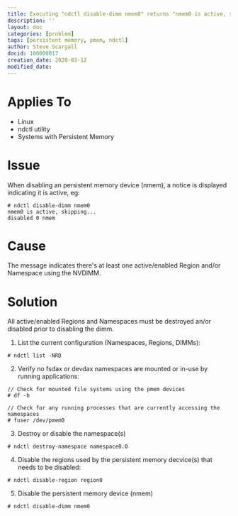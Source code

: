 ```yaml
---
title: Executing "ndctl disable-dimm nmem0" returns "nmem0 is active, skipping.."
description: ''
layout: doc
categories: [problem]
tags: [persistent memory, pmem, ndctl]
author: Steve Scargall
docid: 100000017
creation_date: 2020-03-12
modified_date: 
---
```


# Applies To

- Linux
- ndctl utility
- Systems with Persistent Memory

# Issue

When disabling an persistent memory device (nmem), a notice is displayed indicating it is active, eg:

```
# ndctl disable-dimm nmem0
nmem0 is active, skipping...
disabled 0 nmem
```

# Cause

The message indicates there's at least one active/enabled Region and/or Namespace using the NVDIMM.

# Solution

All active/enabled Regions and Namespaces must be destroyed an/or disabled prior to disabling the dimm.

1) List the current configuration (Namespaces, Regions, DIMMs):

```
# ndctl list -NRD
```

2) Verify no fsdax or devdax namespaces are mounted or in-use by running applications:

```
// Check for mounted file systems using the pmem devices
# df -h

// Check for any running processes that are currently accessing the namespaces
# fuser /dev/pmem0
```

3) Destroy or disable the namespace(s)

```
# ndctl destroy-namespace namespace0.0
```

4) Disable the regions used by the persistent memory decvice(s) that needs to be disabled:

```
# ndctl disable-region region0
```

5) Disable the persistent memory device (nmem)

```
# ndctl disable-dimm nmem0
```


